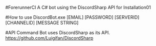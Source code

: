 #ForerunnerCI
A C# bot using the DiscordSharp API for Installation01

#How to use
DiscordBot.exe [EMAIL] [PASSWORD] [SERVERID] [CHANNELID] [MESSAGE STRING]

#API
Command Bot uses DiscordSharp as its API.
https://github.com/Luigifan/DiscordSharp
